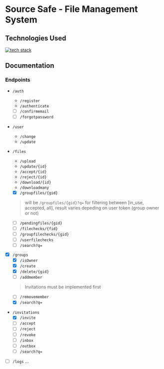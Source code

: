 Source Safe -  File Management System
=========================

## Technologies Used

[![tech stack](https://skillicons.dev/icons?i=spring,java,mysql,react,vite,html,css)](https://skillicons.dev)

## Documentation

### Endpoints

- `/auth`
    - `/register`
    - `/authenticate`
    - [ ] `/confirmemail`
    - [ ] `/forgotpassword`

- `/user`
    - `/change`
    - `/update`

- `/files`
    - `/upload`
    - `/update/{id}`
    - `/accept/{id}`
    - `/reject/{id}`
    - `/download/{id}`
    - `/downloadmany`
    - [X] `/groupfiles/{gid}` 
    > will be `/groupfiles/{gid}?q=` for filtering between [in_use, accepted, all], result varies depeding on user token (group owner or not)
    - [ ] `/pendingfiles/{gid}`
    - [ ] `/filechecks/{fid}`
    - [ ] `/groupfilechecks/{gid}`
    - [ ] `/userfilechecks`
    - [ ] `/search?q=`

- [X] `/groups`
    - [X] `/isOwner`
    - [X] `/create`
    - [X] `/delete/{gid}`
    - [ ] `/addmember`
    > Invitations must be implemented first
    - [ ] `/removemember`
    - [x] `/search?q=`

- `/invitations`
    - [X] `/invite`
    - [ ] `/accept`
    - [ ] `/reject`
    - [ ] `/revoke`
    - [ ] `/inbox`
    - [ ] `/outbox`
    - [ ] `/search?q=`
    
- [ ] `/logs`
    ...